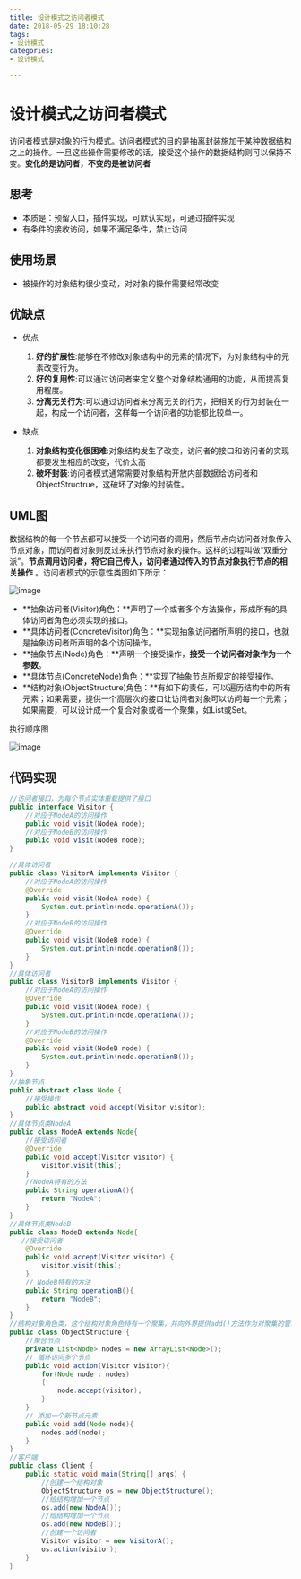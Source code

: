 ```yaml
---
title: 设计模式之访问者模式
date: 2018-05-29 18:10:28
tags:
- 设计模式
categories:
- 设计模式

---
```


#  设计模式之访问者模式

访问者模式是对象的行为模式。访问者模式的目的是抽离封装施加于某种数据结构之上的操作。一旦这些操作需要修改的话，接受这个操作的数据结构则可以保持不变。**变化的是访问者，不变的是被访问者** 

<!--more-->

## 思考

- 本质是：预留入口，插件实现，可默认实现，可通过插件实现
- 有条件的接收访问，如果不满足条件，禁止访问

## 使用场景

- 被操作的对象结构很少变动，对对象的操作需要经常改变


## 优缺点

- 优点
  1. **好的扩展性**:能够在不修改对象结构中的元素的情况下，为对象结构中的元素改变行为。
  2. **好的复用性**:可以通过访问者来定义整个对象结构通用的功能，从而提高复用程度。
  3. **分离无关行为**:可以通过访问者来分离无关的行为，把相关的行为封装在一起，构成一个访问者，这样每一个访问者的功能都比较单一。

- 缺点
  1. **对象结构变化很困难**:对象结构发生了改变，访问者的接口和访问者的实现都要发生相应的改变，代价太高
  2. **破坏封装**:访问者模式通常需要对象结构开放内部数据给访问者和ObjectStructrue，这破坏了对象的封装性。

## UML图

数据结构的每一个节点都可以接受一个访问者的调用，然后节点向访问者对象传入节点对象，而访问者对象则反过来执行节点对象的操作。这样的过程叫做“双重分派”。**节点调用访问者，将它自己传入，访问者通过传入的节点对象执行节点的相关操作** 。访问者模式的示意性类图如下所示：

![image](https://image-1257941127.cos.ap-beijing.myqcloud.com/deMode10.png)

- **抽象访问者(Visitor)角色：**声明了一个或者多个方法操作，形成所有的具体访问者角色必须实现的接口。
- **具体访问者(ConcreteVisitor)角色：**实现抽象访问者所声明的接口，也就是抽象访问者所声明的各个访问操作。
- **抽象节点(Node)角色：**声明一个接受操作，**接受一个访问者对象作为一个参数**。
- **具体节点(ConcreteNode)角色：**实现了抽象节点所规定的接受操作。
- **结构对象(ObjectStructure)角色：**有如下的责任，可以遍历结构中的所有元素；如果需要，提供一个高层次的接口让访问者对象可以访问每一个元素；如果需要，可以设计成一个复合对象或者一个聚集，如List或Set。

执行顺序图

![image](https://image-1257941127.cos.ap-beijing.myqcloud.com/deMode11.png)

## 代码实现



```java
//访问者接口，为每个节点实体重载提供了接口
public interface Visitor {
    //对应于NodeA的访问操作
    public void visit(NodeA node);
    //对应于NodeB的访问操作
    public void visit(NodeB node);
}

//具体访问者
public class VisitorA implements Visitor {
    //对应于NodeA的访问操作
    @Override
    public void visit(NodeA node) {
        System.out.println(node.operationA());
    }
    //对应于NodeB的访问操作
    @Override
    public void visit(NodeB node) {
        System.out.println(node.operationB());
    }
}
//具体访问者
public class VisitorB implements Visitor {
    //对应于NodeA的访问操作
    @Override
    public void visit(NodeA node) {
        System.out.println(node.operationA());
    }
    //对应于NodeB的访问操作
    @Override
    public void visit(NodeB node) {
        System.out.println(node.operationB());
    }
}
//抽象节点
public abstract class Node {
    //接受操作
    public abstract void accept(Visitor visitor);
}
//具体节点类NodeA
public class NodeA extends Node{
    //接受访问者
    @Override
    public void accept(Visitor visitor) {
        visitor.visit(this);
    }
    //NodeA特有的方法
    public String operationA(){
        return "NodeA";
    }
}
//具体节点类NodeB
public class NodeB extends Node{
   //接受访问者
    @Override
    public void accept(Visitor visitor) {
        visitor.visit(this);
    }
    // NodeB特有的方法
    public String operationB(){
        return "NodeB";
    }
}
//结构对象角色类，这个结构对象角色持有一个聚集，并向外界提供add()方法作为对聚集的管理操作。通过调用这个方法，可以动态地增加一个新的节点。
public class ObjectStructure {
    //聚合节点
    private List<Node> nodes = new ArrayList<Node>();  
    // 循环访问多个节点
    public void action(Visitor visitor){
        for(Node node : nodes)
        {
            node.accept(visitor);
        }
    }
    // 添加一个新节点元素
    public void add(Node node){
        nodes.add(node);
    }
}
//客户端
public class Client {
    public static void main(String[] args) {
        //创建一个结构对象
        ObjectStructure os = new ObjectStructure();
        //给结构增加一个节点
        os.add(new NodeA());
        //给结构增加一个节点
        os.add(new NodeB());
        //创建一个访问者
        Visitor visitor = new VisitorA();
        os.action(visitor);
    }
}
```